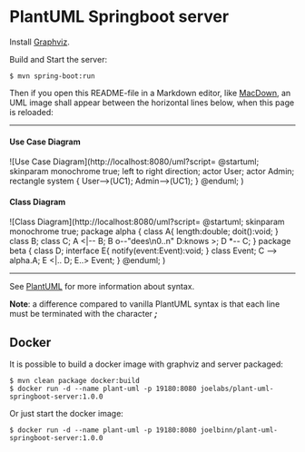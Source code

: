 PlantUML Springboot server
==========================
Install [Graphviz](http://www.graphviz.org/).

Build and Start the server:

    $ mvn spring-boot:run

Then if you open this README-file in a Markdown editor, like [MacDown](http://macdown.uranusjr.com/), an UML image shall appear between the horizontal lines below, when this page is reloaded:

* * *

#### Use Case Diagram
![Use Case Diagram](http://localhost:8080/uml?script=
@startuml;
skinparam monochrome true;
left to right direction;
actor User;
actor Admin;
rectangle system {
  User-->(UC1);
  Admin-->(UC1);
}
@enduml;
)

#### Class Diagram
![Class Diagram](http://localhost:8080/uml?script=
@startuml;
skinparam monochrome true;
package alpha {
  class A{
    length:double;
    doit():void;
  }
  class B;
  class C;
  A <|-- B;
  B o--"dees\\n0..n" D:knows >;
  D *-- C;
}
package beta {
  class D;
  interface E{
    notify(event:Event):void;
  }
  class Event;
	C --> alpha.A;
	E <|.. D;
	E..> Event;
}
@enduml;
)

* * *

See [PlantUML](http://plantuml.com/) for more information about syntax.

**Note**: a difference compared to vanilla PlantUML syntax is that each line must be terminated with the character ___;___


Docker
------
It is possible to build a docker image with graphviz and server packaged:

    $ mvn clean package docker:build
    $ docker run -d --name plant-uml -p 19180:8080 joelabs/plant-uml-springboot-server:1.0.0

Or just start the docker image:

    $ docker run -d --name plant-uml -p 19180:8080 joelbinn/plant-uml-springboot-server:1.0.0
